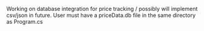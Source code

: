 Working on database integration for price tracking / possibly will implement csv/json in future.
User must have a priceData.db file in the same directory as Program.cs
